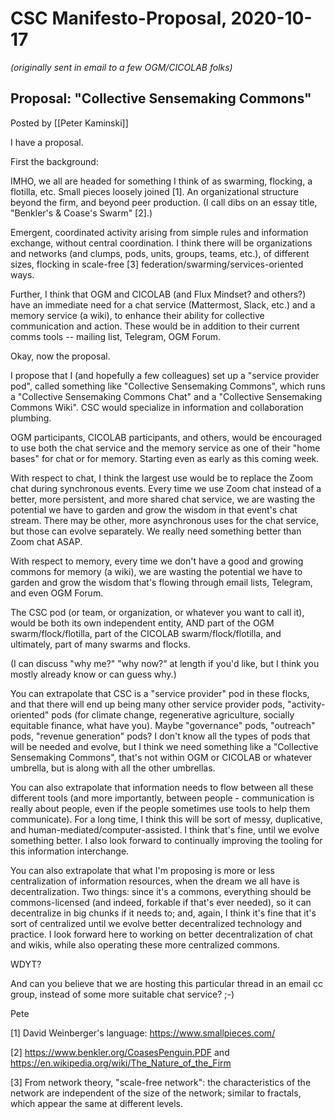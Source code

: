 # CSC Manifesto-Proposal, 2020-10-17

_(originally sent in email to a few OGM/CICOLAB folks)_

## Proposal: "Collective Sensemaking Commons"
Posted by [[Peter Kaminski]]

I have a proposal.

First the background:

IMHO, we all are headed for something I think of as swarming, flocking, a flotilla, etc.  Small pieces loosely joined [1].  An organizational structure beyond the firm, and beyond peer production.  (I call dibs on an essay title, "Benkler's & Coase's Swarm" [2].)

Emergent, coordinated activity arising from simple rules and information exchange, without central coordination.  I think there will be organizations and networks (and clumps, pods, units, groups, teams, etc.), of different sizes, flocking in scale-free [3] federation/swarming/services-oriented ways.

Further, I think that OGM and CICOLAB (and Flux Mindset? and others?) have an immediate need for a chat service (Mattermost, Slack, etc.) and a memory service (a wiki), to enhance their ability for collective communication and action.  These would be in addition to their current comms tools -- mailing list, Telegram, OGM Forum.

Okay, now the proposal.

I propose that I (and hopefully a few colleagues) set up a "service provider pod", called something like "Collective Sensemaking Commons", which runs a "Collective Sensemaking Commons Chat" and a "Collective Sensemaking Commons Wiki".  CSC would specialize in information and collaboration plumbing.

OGM participants, CICOLAB participants, and others, would be encouraged to use both the chat service and the memory service as one of their "home bases" for chat or for memory.  Starting even as early as this coming week.

With respect to chat, I think the largest use would be to replace the Zoom chat during synchronous events.  Every time we use Zoom chat instead of a better, more persistent, and more shared chat service, we are wasting the potential we have to garden and grow the wisdom in that event's chat stream.  There may be other, more asynchronous uses for the chat service, but those can evolve separately.  We really need something better than Zoom chat ASAP.

With respect to memory, every time we don't have a good and growing commons for memory (a wiki), we are wasting the potential we have to garden and grow the wisdom that's flowing through email lists, Telegram, and even OGM Forum.

The CSC pod (or team, or organization, or whatever you want to call it), would be both its own independent entity, AND part of the OGM swarm/flock/flotilla, part of the CICOLAB swarm/flock/flotilla, and ultimately, part of many swarms and flocks.

(I can discuss "why me?" "why now?" at length if you'd like, but I think you mostly already know or can guess why.)

You can extrapolate that CSC is a "service provider" pod in these flocks, and that there will end up being many other service provider pods, "activity-oriented" pods (for climate change, regenerative agriculture, socially equitable finance, what have you).  Maybe "governance" pods, "outreach" pods, "revenue generation" pods?  I don't know all the types of pods that will be needed and evolve, but I think we need something like a "Collective Sensemaking Commons", that's not within OGM or CICOLAB or whatever umbrella, but is along with all the other umbrellas.

You can also extrapolate that information needs to flow between all these different tools (and more importantly, between people - communication is really about people, even if the people sometimes use tools to help them communicate).  For a long time, I think this will be sort of messy, duplicative, and human-mediated/computer-assisted.  I think that's fine, until we evolve something better.  I also look forward to continually improving the tooling for this information interchange.

You can also extrapolate that what I'm proposing is more or less centralization of information resources, when the dream we all have is decentralization.  Two things: since it's a commons, everything should be commons-licensed (and indeed, forkable if that's ever needed), so it can decentralize in big chunks if it needs to; and, again, I think it's fine that it's sort of centralized until we evolve better decentralized technology and practice.  I look forward here to working on better decentralization of chat and wikis, while also operating these more centralized commons.

WDYT?

And can you believe that we are hosting this particular thread in an email cc group, instead of some more suitable chat service? ;-)

Pete

[1] David Weinberger's language: https://www.smallpieces.com/

[2] https://www.benkler.org/CoasesPenguin.PDF and https://en.wikipedia.org/wiki/The_Nature_of_the_Firm

[3] From network theory, "scale-free network": the characteristics of the network are independent of the size of the network; similar to fractals, which appear the same at different levels.
